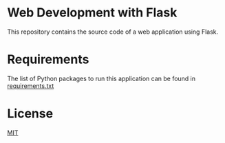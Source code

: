 Web Development with Flask
==========================
This repository contains the source code of a web application using Flask.

Requirements
============
The list of Python packages to run this application can be found in [requirements.txt](requirements.txt)

License
=======
[MIT](LICENSE)
